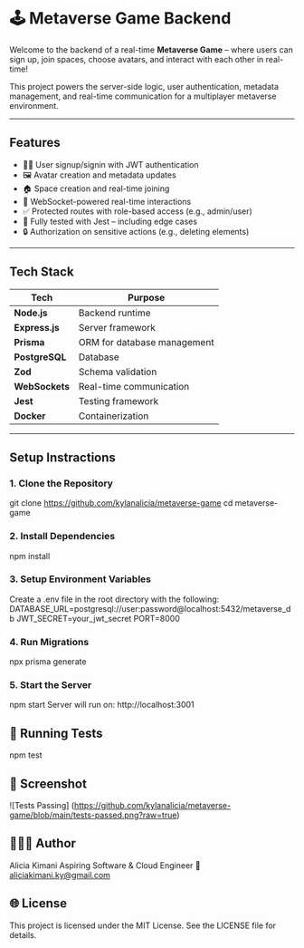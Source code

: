 # 🕹️ Metaverse Game Backend
Welcome to the backend of a real-time **Metaverse Game** – where users can sign up, join spaces, choose avatars, and interact with each other in real-time!

This project powers the server-side logic, user authentication, metadata management, and real-time communication for a multiplayer metaverse environment.

---

## Features

- 🧑‍🚀 User signup/signin with JWT authentication  
- 🖼️ Avatar creation and metadata updates  
- 🏠 Space creation and real-time joining  
- 👥 WebSocket-powered real-time interactions  
- ✅ Protected routes with role-based access (e.g., admin/user)  
- 🧪 Fully tested with Jest – including edge cases  
- 🔒 Authorization on sensitive actions (e.g., deleting elements)  

---

## Tech Stack
| Tech           | Purpose                      |
|----------------|------------------------------|
| **Node.js**    | Backend runtime              |
| **Express.js** | Server framework             |
| **Prisma**     | ORM for database management  |
| **PostgreSQL** | Database                     |
| **Zod**        | Schema validation            |
| **WebSockets** | Real-time communication      |
| **Jest**       | Testing framework            |
| **Docker**     | Containerization             |

---
## Setup Instractions
### 1. Clone the Repository
git clone https://github.com/kylanalicia/metaverse-game
cd metaverse-game

### 2. Install Dependencies
npm install

### 3. Setup Environment Variables
Create a .env file in the root directory with the following:
DATABASE_URL=postgresql://user:password@localhost:5432/metaverse_db
JWT_SECRET=your_jwt_secret
PORT=8000
### 4. Run Migrations
npx prisma generate

### 5. Start the Server
npm start
Server will run on: http://localhost:3001

## 🧪 Running Tests
npm test

## 📸 Screenshot
![Tests Passing] (https://github.com/kylanalicia/metaverse-game/blob/main/tests-passed.png?raw=true)


## 👩🏽‍💻 Author
Alicia Kimani
Aspiring Software & Cloud Engineer
📧 aliciakimani.ky@gmail.com

## 🌐 License
This project is licensed under the MIT License. See the LICENSE file for details.


